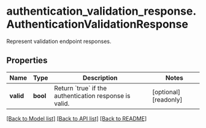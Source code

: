 # authentication_validation_response.AuthenticationValidationResponse

Represent validation endpoint responses.
## Properties
Name | Type | Description | Notes
------------ | ------------- | ------------- | -------------
**valid** | **bool** | Return &#x60;true&#x60; if the authentication response is valid. | [optional] [readonly] 

[[Back to Model list]](README.md#documentation-for-models) [[Back to API list]](README.md#documentation-for-api-endpoints) [[Back to README]](README.md)


